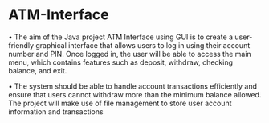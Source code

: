 # ATM-Interface

•	The aim of the Java project ATM Interface using GUI is to create a user-friendly graphical interface that allows users to log in using their account number and PIN. Once logged in, the user will be able to access the main menu, which contains features such as deposit, withdraw, checking balance, and exit. 

•	The system should be able to handle account transactions efficiently and ensure that users cannot withdraw more than the minimum balance allowed. The project will make use of file management to store user account information and transactions


